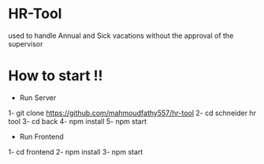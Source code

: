 # HR-Tool
used to handle Annual and Sick vacations without the approval of the supervisor

# How to start !!

* Run Server

1- git clone https://github.com/mahmoudfathy557/hr-tool
2- cd schneider hr tool 
3- cd back
4- npm install
5- npm start

* Run Frontend

1- cd frontend
2- npm install
3- npm start
 
